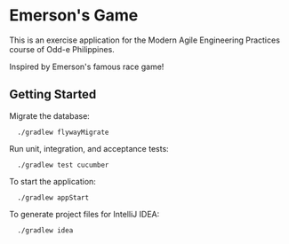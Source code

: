 # Emerson's Game

This is an exercise application for the Modern Agile Engineering Practices course of Odd-e Philippines.

Inspired by Emerson's famous race game!

## Getting Started

Migrate the database:

```
  ./gradlew flywayMigrate
```

Run unit, integration, and acceptance tests:

```
  ./gradlew test cucumber
```

To start the application:

```
  ./gradlew appStart
```

To generate project files for IntelliJ IDEA:

```
  ./gradlew idea
```

